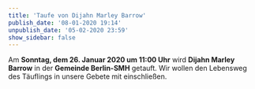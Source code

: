 ```yaml
---
title: 'Taufe von Dijahn Marley Barrow'
publish_date: '08-01-2020 19:14'
unpublish_date: '05-02-2020 23:59'
show_sidebar: false
---
```


Am **Sonntag, dem 26. Januar 2020 um 11:00 Uhr** wird **Dijahn Marley Barrow** in der **Gemeinde Berlin-SMH** getauft. Wir wollen den Lebensweg des Täuflings in unsere Gebete mit einschließen.